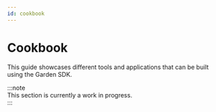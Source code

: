 ```yaml
---
id: cookbook
---
```


# Cookbook

This guide showcases different tools and applications that can be built using the Garden SDK.

:::note  
This section is currently a work in progress.  
:::